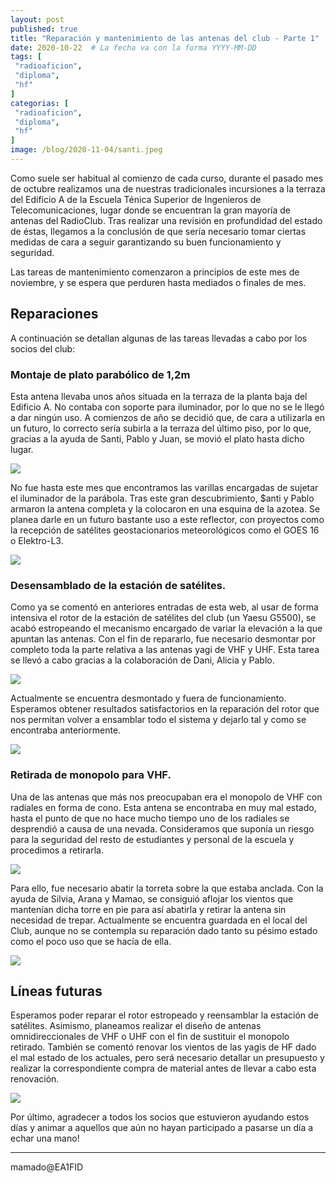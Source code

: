 ```yaml
---
layout: post
published: true
title: "Reparación y mantenimiento de las antenas del club - Parte 1"
date: 2020-10-22  # La fecha va con la forma YYYY-MM-DD
tags: [
 "radioaficion",
 "diploma",
 "hf"
]
categorias: [
 "radioaficion",
 "diploma",
 "hf"
]
image: /blog/2020-11-04/santi.jpeg
---
```


Como suele ser habitual al comienzo de cada curso, durante el pasado mes de octubre realizamos una de nuestras tradicionales incursiones a la terraza del Edificio A de la Escuela Ténica Superior de Ingenieros de Telecomunicaciones, lugar donde se encuentran la gran mayoría de antenas del RadioClub. Tras realizar una revisión en profundidad del estado de éstas, llegamos a la conclusión de que sería necesario tomar ciertas medidas de cara a seguir garantizando su buen funcionamiento y seguridad.

Las tareas de mantenimiento comenzaron a principios de este mes de noviembre, y se espera que perduren hasta mediados o finales de mes.

## Reparaciones

A continuación se detallan algunas de las tareas llevadas a cabo por los socios del club:



### Montaje de plato parabólico de 1,2m

Esta antena llevaba unos años situada en la terraza de la planta baja del Edificio A. No contaba con soporte para iluminador, por lo que no se le llegó a dar ningún uso. A comienzos de año se decidió que, de cara a utilizarla en un futuro, lo correcto sería subirla a la terraza del último piso, por lo que, gracias a la ayuda de Santi, Pablo y Juan, se movió el plato hasta dicho lugar.

![](/blog/2020-11-04/plato.jpeg)

No fue hasta este mes que encontramos las varillas encargadas de sujetar el iluminador de la parábola. Tras este gran descubrimiento, $anti y Pablo armaron la antena completa y la colocaron en una esquina de la azotea. Se planea darle en un futuro bastante uso a este reflector, con proyectos como la recepción de satélites geostacionarios meteorológicos como el GOES 16 o Elektro-L3.

![](/blog/2020-11-04/santi.jpeg)

### Desensamblado de la estación de satélites.

Como ya se comentó en anteriores entradas de esta web, al usar de forma intensiva el rotor de la estación de satélites del club (un Yaesu G5500), se acabó estropeando el mecanismo encargado de variar la elevación a la que apuntan las antenas. Con el fin de repararlo, fue necesario desmontar por completo toda la parte relativa a las antenas yagi de VHF y UHF. Esta tarea se llevó a cabo gracias a la colaboración de Dani, Alicia y Pablo.

![](/blog/2020-11-04/sat.jpeg)

Actualmente se encuentra desmontado y fuera de funcionamiento. Esperamos obtener resultados satisfactorios en la reparación del rotor que nos permitan volver a ensamblar todo el sistema y dejarlo tal y como se encontraba anteriormente.

![](/blog/2020-11-04/ali.jpeg)

### Retirada de monopolo para VHF.

Una de las antenas que más nos preocupaban era el monopolo de VHF con radiales en forma de cono. Esta antena se encontraba en muy mal estado, hasta el punto de que no hace mucho tiempo uno de los radiales se desprendió a causa de una nevada. Consideramos que suponía un riesgo para la seguridad del resto de estudiantes y personal de la escuela y procedimos a retirarla.

![](/blog/2020-11-04/rota.jpeg)

Para ello, fue necesario abatir la torreta sobre la que estaba anclada. Con la ayuda de Silvia, Arana y Mamao, se consiguió aflojar los vientos que mantenían dicha torre en pie para así abatirla y retirar la antena sin necesidad de trepar. Actualmente se encuentra guardada en el local del Club, aunque no se contempla su reparación dado tanto su pésimo estado como el poco uso que se hacía de ella.

![](/blog/2020-11-04/silvia.jpeg)

## Líneas futuras

Esperamos poder reparar el rotor estropeado y reensamblar la estación de satélites. Asimismo, planeamos realizar el diseño de antenas omnidireccionales de VHF o UHF con el fin de sustituir el monopolo retirado. También se comentó renovar los vientos de las yagis de HF dado el mal estado de los actuales, pero será necesario detallar un presupuesto y realizar la correspondiente compra de material antes de llevar a cabo esta renovación.

![](/blog/2020-11-04/viento.jpeg)

Por último, agradecer a todos los socios que estuvieron ayudando estos días  y animar a aquellos que aún no hayan participado a pasarse un día a echar una mano!

-------
mamado@EA1FID
